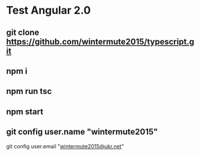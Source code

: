 # Test Angular 2.0
git clone https://github.com/wintermute2015/typescript.git
-------------------------------------------------------------------------------------------------
npm i
-------------------------------------------------------------------------------------------------
npm run tsc
-------------------------------------------------------------------------------------------------
npm start
-------------------------------------------------------------------------------------------------
git config user.name "wintermute2015"
-------------------------------------------------------------------------------------------------
git config user.email "wintermute2015@ukr.net"